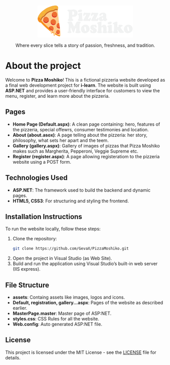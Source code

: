 <br />
<div align="center">
  <a href="https://github.com/GevaX/PizzaMoshiko">
    <img src="assets/logo.svg" alt="Logo" width="300" height="100">
  </a>
  <p align="center">
    Where every slice tells a story of passion, freshness, and tradition.
    <br />
  </p>
</div>

# About the project

Welcome to **Pizza Moshiko**! This is a fictional pizzeria website developed as a final web development project for **i-learn**. The website is built using **ASP.NET** and provides a user-friendly interface for customers to view the menu, register, and learn more about the pizzeria.

## Pages

- **Home Page (Default.aspx)**: A clean page containing: hero, features of the pizzeria, special offewrs, consumer testimonies and location.
- **About (about.asox)**: A page telling about the pizzeria: her story, philosophy, what sets her apart and the teem.
- **Gallery (gallery.aspx)**: Gallery of images of pizzas that Pizza Moshiko makes such as Margherita, Pepperoni, Veggie Supreme etc.
- **Register (register.aspx)**: A page allowing registeratiom to the pizzeria website using a POST form.

## Technologies Used

- **ASP.NET**: The framework used to build the backend and dynamic pages.
- **HTML5, CSS3**: For structuring and styling the frontend.

## Installation Instructions

To run the website locally, follow these steps:

1. Clone the repository:
   ```bash
   git clone https://github.com/GevaX/PizzaMoshiko.git
1. Open the project in Visual Studio (as Web Site).
1. Build and run the application using Visual Studio’s built-in web server (IIS express).
## File Structure
- **assets**: Containg assets like images, logos and icons.
- **Default, registration, gallery...aspx**: Pages of the website as described earlier.
- **MasterPage.master**: Master page of ASP:NET.
- **styles.css**: CSS Rules for all the website.
- **Web.config**: Auto generated ASP:NET file.
## License
This project is licensed under the MIT License - see the [LICENSE](./LICENSE) file for details.
